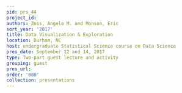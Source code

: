 ```yaml
---
pid: prs_44
project_id: 
authors: Zoss, Angela M. and Monson, Eric
sort_year: '2017'
title: Data Visualization & Exploration
location: Durham, NC
host: undergraduate Statistical Science course on Data Science
pres_date: September 12 and 14, 2017
type: Two-part guest lecture and activity
grouping: guest
pres_url: 
order: '088'
collection: presentations
---
```

